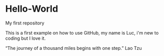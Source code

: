 # Hello-World
My first repository

This is a first example on how to use GitHub, my name is Luc, i'm new to coding but I love it.

“The journey of a thousand miles begins with one step.” Lao Tzu

